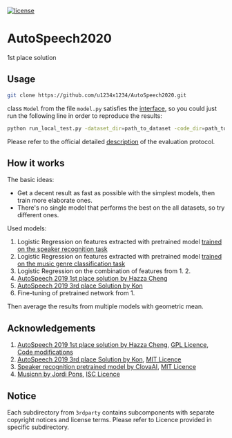 [![license](https://img.shields.io/badge/license-GPL%203.0-green.svg)](https://github.com/u1234x1234/AutoSpeech2020/blob/master/LICENSE)

# AutoSpeech2020
1st place solution

## Usage

```bash
git clone https://github.com/u1234x1234/AutoSpeech2020.git
```

class `Model` from the file `model.py` satisfies the [interface](https://www.automl.ai/competitions/2#learn_the_details-evaluation), so you could just run the following line in order to reproduce the results:
```bash
python run_local_test.py -dataset_dir=path_to_dataset -code_dir=path_to_model_file
```
Please refer to the official detailed [description](https://www.automl.ai/competitions/2#learn_the_details-evaluation) of the evaluation protocol.


## How it works

The basic ideas:
* Get a decent result as fast as possible with the simplest models, then train more elaborate ones.
* There's no single model that performs the best on the all datasets, so try different ones.

Used models:
1. Logistic Regression on features extracted with pretrained model [trained on the speaker recognition task](https://github.com/clovaai/voxceleb_trainer/)
2. Logistic Regression on features extracted with pretrained model [trained on the music genre classification task](https://github.com/jordipons/musicnn)
3. Logistic Regression on the combination of features from 1. 2.
4. [AutoSpeech 2019 1st place solution by Hazza Cheng](https://github.com/HazzaCheng/AutoSpeech)
5. [AutoSpeech 2019 3rd place Solution by Kon](https://github.com/Y-oHr-N/autospeech19)
6. Fine-tuning of pretrained network from 1.

Then average the results from multiple models with geometric mean.


## Acknowledgements
 
1. [AutoSpeech 2019 1st place solution by Hazza Cheng](https://github.com/HazzaCheng/AutoSpeech), [GPL Licence](https://github.com/HazzaCheng/AutoSpeech/blob/master/LICENSE), [Code modifications](./AutoSpeech2019_1.diff)
2. [AutoSpeech 2019 3rd place Solution by Kon](https://github.com/Y-oHr-N/autospeech19), [MIT Licence](https://github.com/Y-oHr-N/autospeech19/blob/master/LICENSE)
3. [Speaker recognition pretrained model by ClovaAI](https://github.com/clovaai/voxceleb_trainer), [MIT Licence](https://github.com/clovaai/voxceleb_trainer/blob/master/LICENSE.md)
4. [Musicnn by Jordi Pons](https://github.com/jordipons/musicnn), [ISC Licence](https://github.com/jordipons/musicnn/blob/master/LICENSE.md)

## Notice

Each subdirectory from `3rdparty` contains subcomponents with separate copyright notices and license terms. 
Please refer to Licence provided in specific subdirectory.
